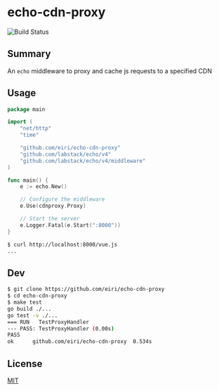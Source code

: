 # echo-cdn-proxy

![Build Status](https://github.com/eiri/echo-cdn-proxy/workflows/build/badge.svg)

## Summary

An `echo` middleware to proxy and cache js requests to a specified CDN

## Usage

```go
package main

import (
    "net/http"
    "time"

    "github.com/eiri/echo-cdn-proxy"
    "github.com/labstack/echo/v4"
    "github.com/labstack/echo/v4/middleware"
)

func main() {
    e := echo.New()

    // Configure the middleware
    e.Use(cdnproxy.Proxy)

    // Start the server
    e.Logger.Fatal(e.Start(":8000"))
}
```

```bash
$ curl http://localhost:8000/vue.js
...
```

## Dev

```bash
$ git clone https://github.com/eiri/echo-cdn-proxy
$ cd echo-cdn-proxy
$ make test
go build ./...
go test -v ./...
=== RUN   TestProxyHandler
--- PASS: TestProxyHandler (0.00s)
PASS
ok      github.com/eiri/echo-cdn-proxy  0.534s
```

## License

[MIT](https://github.com/eiri/echo-cdn-proxy/blob/master/LICENSE)
